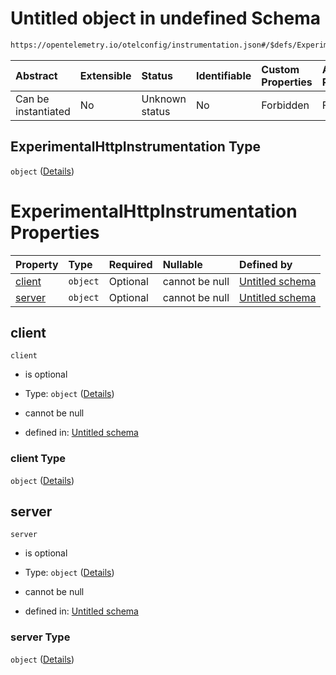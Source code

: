 # Untitled object in undefined Schema

```txt
https://opentelemetry.io/otelconfig/instrumentation.json#/$defs/ExperimentalHttpInstrumentation
```



| Abstract            | Extensible | Status         | Identifiable | Custom Properties | Additional Properties | Access Restrictions | Defined In                                                                      |
| :------------------ | :--------- | :------------- | :----------- | :---------------- | :-------------------- | :------------------ | :------------------------------------------------------------------------------ |
| Can be instantiated | No         | Unknown status | No           | Forbidden         | Forbidden             | none                | [instrumentation.json\*](../schema/instrumentation.json "open original schema") |

## ExperimentalHttpInstrumentation Type

`object` ([Details](instrumentation-defs-experimentalhttpinstrumentation.md))

# ExperimentalHttpInstrumentation Properties

| Property          | Type     | Required | Nullable       | Defined by                                                                                                                                                                                                       |
| :---------------- | :------- | :------- | :------------- | :--------------------------------------------------------------------------------------------------------------------------------------------------------------------------------------------------------------- |
| [client](#client) | `object` | Optional | cannot be null | [Untitled schema](instrumentation-defs-experimentalhttpinstrumentation-properties-client.md "https://opentelemetry.io/otelconfig/instrumentation.json#/$defs/ExperimentalHttpInstrumentation/properties/client") |
| [server](#server) | `object` | Optional | cannot be null | [Untitled schema](instrumentation-defs-experimentalhttpinstrumentation-properties-server.md "https://opentelemetry.io/otelconfig/instrumentation.json#/$defs/ExperimentalHttpInstrumentation/properties/server") |

## client



`client`

* is optional

* Type: `object` ([Details](instrumentation-defs-experimentalhttpinstrumentation-properties-client.md))

* cannot be null

* defined in: [Untitled schema](instrumentation-defs-experimentalhttpinstrumentation-properties-client.md "https://opentelemetry.io/otelconfig/instrumentation.json#/$defs/ExperimentalHttpInstrumentation/properties/client")

### client Type

`object` ([Details](instrumentation-defs-experimentalhttpinstrumentation-properties-client.md))

## server



`server`

* is optional

* Type: `object` ([Details](instrumentation-defs-experimentalhttpinstrumentation-properties-server.md))

* cannot be null

* defined in: [Untitled schema](instrumentation-defs-experimentalhttpinstrumentation-properties-server.md "https://opentelemetry.io/otelconfig/instrumentation.json#/$defs/ExperimentalHttpInstrumentation/properties/server")

### server Type

`object` ([Details](instrumentation-defs-experimentalhttpinstrumentation-properties-server.md))
